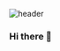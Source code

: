 ![header](https://capsule-render.vercel.app/api?type=waving&color=gradient&height=300&section=header&text=Hi!%20I'm%20Becky!&fontSize=90&animation=fadeIn)




### Hi there 👋

<!--
**Becky-Kwon/Becky-Kwon** is a ✨ _special_ ✨ repository because its `README.md` (this file) appears on your GitHub profile.

Here are some ideas to get you started:

- 🔭 I’m currently working on ...
- 🌱 I’m currently learning ...
- 👯 I’m looking to collaborate on ...
- 🤔 I’m looking for help with ...
- 💬 Ask me about ...
- 📫 How to reach me: ...
- 😄 Pronouns: ...
- ⚡ Fun fact: ...
-->
